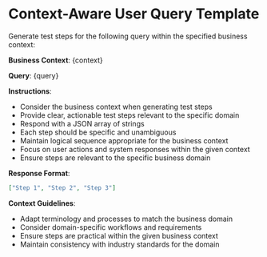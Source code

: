 # Context-Aware User Query Template

Generate test steps for the following query within the specified business context:

**Business Context**: {context}

**Query**: {query}

**Instructions**:
- Consider the business context when generating test steps
- Provide clear, actionable test steps relevant to the specific domain
- Respond with a JSON array of strings
- Each step should be specific and unambiguous
- Maintain logical sequence appropriate for the business context
- Focus on user actions and system responses within the given context
- Ensure steps are relevant to the specific business domain

**Response Format**:
```json
["Step 1", "Step 2", "Step 3"]
```

**Context Guidelines**:
- Adapt terminology and processes to match the business domain
- Consider domain-specific workflows and requirements
- Ensure steps are practical within the given business context
- Maintain consistency with industry standards for the domain
